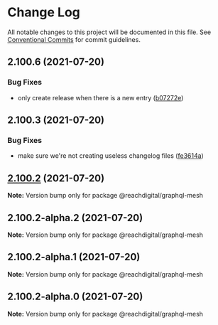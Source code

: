 # Change Log

All notable changes to this project will be documented in this file.
See [Conventional Commits](https://conventionalcommits.org) for commit guidelines.

## 2.100.6 (2021-07-20)


### Bug Fixes

* only create release when there is a new entry ([b07272e](https://github.com/ho-nl/m2-pwa/commit/b07272e4e74ee0bec3677e35ce3ee7e02231971a))





## 2.100.3 (2021-07-20)


### Bug Fixes

* make sure we're not creating useless changelog files ([fe3614a](https://github.com/ho-nl/m2-pwa/commit/fe3614a8480c7f1c68d673da2bb84805112a6643))





## [2.100.2](https://github.com/ho-nl/m2-pwa/compare/@reachdigital/graphql-mesh@2.100.2-alpha.2...@reachdigital/graphql-mesh@2.100.2) (2021-07-20)

**Note:** Version bump only for package @reachdigital/graphql-mesh





## 2.100.2-alpha.2 (2021-07-20)

**Note:** Version bump only for package @reachdigital/graphql-mesh





## 2.100.2-alpha.1 (2021-07-20)

**Note:** Version bump only for package @reachdigital/graphql-mesh





## 2.100.2-alpha.0 (2021-07-20)

**Note:** Version bump only for package @reachdigital/graphql-mesh
